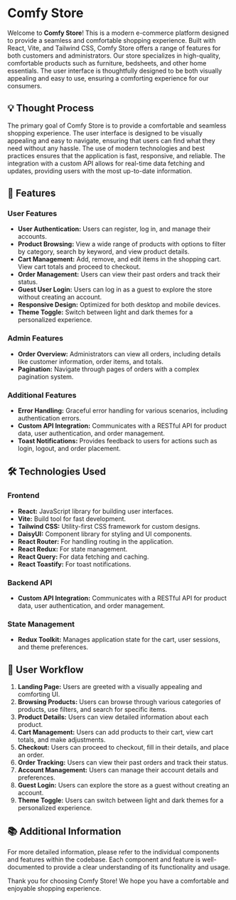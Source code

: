 # Comfy Store

Welcome to **Comfy Store**! This is a modern e-commerce platform designed to provide a seamless and comfortable shopping experience. Built with React, Vite, and Tailwind CSS, Comfy Store offers a range of features for both customers and administrators. Our store specializes in high-quality, comfortable products such as furniture, bedsheets, and other home essentials. The user interface is thoughtfully designed to be both visually appealing and easy to use, ensuring a comforting experience for our consumers.

## 💡 Thought Process

The primary goal of Comfy Store is to provide a comfortable and seamless shopping experience. The user interface is designed to be visually appealing and easy to navigate, ensuring that users can find what they need without any hassle. The use of modern technologies and best practices ensures that the application is fast, responsive, and reliable. The integration with a custom API allows for real-time data fetching and updates, providing users with the most up-to-date information.

## 🚀 Features

### User Features

- **User Authentication:** Users can register, log in, and manage their accounts.
- **Product Browsing:** View a wide range of products with options to filter by category, search by keyword, and view product details.
- **Cart Management:** Add, remove, and edit items in the shopping cart. View cart totals and proceed to checkout.
- **Order Management:** Users can view their past orders and track their status.
- **Guest User Login:** Users can log in as a guest to explore the store without creating an account.
- **Responsive Design:** Optimized for both desktop and mobile devices.
- **Theme Toggle:** Switch between light and dark themes for a personalized experience.

### Admin Features

- **Order Overview:** Administrators can view all orders, including details like customer information, order items, and totals.
- **Pagination:** Navigate through pages of orders with a complex pagination system.

### Additional Features

- **Error Handling:** Graceful error handling for various scenarios, including authentication errors.
- **Custom API Integration:** Communicates with a RESTful API for product data, user authentication, and order management.
- **Toast Notifications:** Provides feedback to users for actions such as login, logout, and order placement.

## 🛠 Technologies Used

### Frontend

- **React:** JavaScript library for building user interfaces.
- **Vite:** Build tool for fast development.
- **Tailwind CSS:** Utility-first CSS framework for custom designs.
- **DaisyUI:** Component library for styling and UI components.
- **React Router:** For handling routing in the application.
- **React Redux:** For state management.
- **React Query:** For data fetching and caching.
- **React Toastify:** For toast notifications.

### Backend API

- **Custom API Integration:** Communicates with a RESTful API for product data, user authentication, and order management.

### State Management

- **Redux Toolkit:** Manages application state for the cart, user sessions, and theme preferences.

## 🛒 User Workflow

1. **Landing Page:** Users are greeted with a visually appealing and comforting UI.
2. **Browsing Products:** Users can browse through various categories of products, use filters, and search for specific items.
3. **Product Details:** Users can view detailed information about each product.
4. **Cart Management:** Users can add products to their cart, view cart totals, and make adjustments.
5. **Checkout:** Users can proceed to checkout, fill in their details, and place an order.
6. **Order Tracking:** Users can view their past orders and track their status.
7. **Account Management:** Users can manage their account details and preferences.
8. **Guest Login:** Users can explore the store as a guest without creating an account.
9. **Theme Toggle:** Users can switch between light and dark themes for a personalized experience.

## 📚 Additional Information

For more detailed information, please refer to the individual components and features within the codebase. Each component and feature is well-documented to provide a clear understanding of its functionality and usage.

Thank you for choosing Comfy Store! We hope you have a comfortable and enjoyable shopping experience.